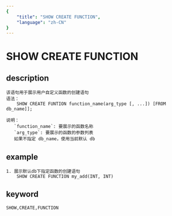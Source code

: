 ```yaml
---
{
    "title": "SHOW CREATE FUNCTION",
    "language": "zh-CN"
}
---
```


<!-- 
Licensed to the Apache Software Foundation (ASF) under one
or more contributor license agreements.  See the NOTICE file
distributed with this work for additional information
regarding copyright ownership.  The ASF licenses this file
to you under the Apache License, Version 2.0 (the
"License"); you may not use this file except in compliance
with the License.  You may obtain a copy of the License at

  http://www.apache.org/licenses/LICENSE-2.0

Unless required by applicable law or agreed to in writing,
software distributed under the License is distributed on an
"AS IS" BASIS, WITHOUT WARRANTIES OR CONDITIONS OF ANY
KIND, either express or implied.  See the License for the
specific language governing permissions and limitations
under the License.
-->

# SHOW CREATE FUNCTION
## description
    该语句用于展示用户自定义函数的创建语句
    语法：
        SHOW CREATE FUNTION function_name(arg_type [, ...]) [FROM db_name]];
        
    说明：
       `function_name`: 要展示的函数名称
       `arg_type`: 要展示的函数的参数列表
       如果不指定 db_name，使用当前默认 db
        
## example
    1. 展示默认db下指定函数的创建语句
        SHOW CREATE FUNCTION my_add(INT, INT)
         
## keyword
    SHOW,CREATE,FUNCTION